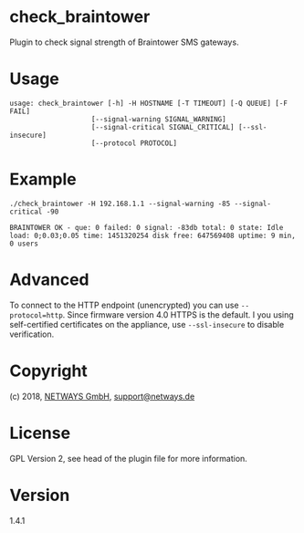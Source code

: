 # check_braintower

Plugin to check signal strength of Braintower SMS gateways.

# Usage

    usage: check_braintower [-h] -H HOSTNAME [-T TIMEOUT] [-Q QUEUE] [-F FAIL]
                        [--signal-warning SIGNAL_WARNING]
                        [--signal-critical SIGNAL_CRITICAL] [--ssl-insecure]
                        [--protocol PROTOCOL]

# Example

    ./check_braintower -H 192.168.1.1 --signal-warning -85 --signal-critical -90
    
    BRAINTOWER OK - que: 0 failed: 0 signal: -83db total: 0 state: Idle load: 0;0.03;0.05 time: 1451320254 disk free: 647569408 uptime: 9 min, 0 users

# Advanced

To connect to the HTTP endpoint (unencrypted) you can use ```--protocol=http```. Since firmware version 4.0 HTTPS is the
default. I you using self-certified certificates on the appliance, use ```--ssl-insecure``` to disable verification. 

# Copyright

(c) 2018, [NETWAYS GmbH](http://www.netways.de), support@netways.de

# License

GPL Version 2, see head of the plugin file for more information.

# Version

1.4.1

